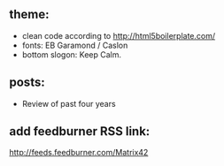 ## theme:
* clean code according to http://html5boilerplate.com/
* fonts: EB Garamond / Caslon
* bottom slogon: Keep Calm.

## posts:

* Review of past four years

## add feedburner RSS link:
http://feeds.feedburner.com/Matrix42
